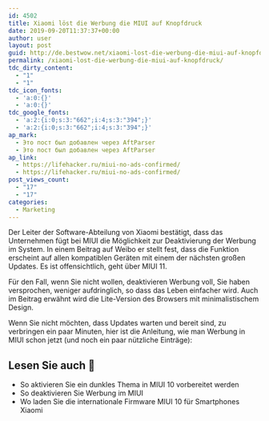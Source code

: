 ```yaml
---
id: 4502
title: Xiaomi löst die Werbung die MIUI auf Knopfdruck
date: 2019-09-20T11:37:37+00:00
author: user
layout: post
guid: http://de.bestwow.net/xiaomi-lost-die-werbung-die-miui-auf-knopfdruck/
permalink: /xiaomi-lost-die-werbung-die-miui-auf-knopfdruck/
tdc_dirty_content:
  - "1"
  - "1"
tdc_icon_fonts:
  - 'a:0:{}'
  - 'a:0:{}'
tdc_google_fonts:
  - 'a:2:{i:0;s:3:"662";i:4;s:3:"394";}'
  - 'a:2:{i:0;s:3:"662";i:4;s:3:"394";}'
ap_mark:
  - Это пост был добавлен через AftParser
  - Это пост был добавлен через AftParser
ap_link:
  - https://lifehacker.ru/miui-no-ads-confirmed/
  - https://lifehacker.ru/miui-no-ads-confirmed/
post_views_count:
  - "17"
  - "17"
categories:
  - Marketing
---
```

Der Leiter der Software-Abteilung von Xiaomi bestätigt, dass das Unternehmen fügt bei MIUI die Möglichkeit zur Deaktivierung der Werbung im System. In einem Beitrag auf Weibo er stellt fest, dass die Funktion erscheint auf allen kompatiblen Geräten mit einem der nächsten großen Updates. Es ist offensichtlich, geht über MIUI 11.

Für den Fall, wenn Sie nicht wollen, deaktivieren Werbung voll, Sie haben versprochen, weniger aufdringlich, so dass das Leben einfacher wird. Auch im Beitrag erwähnt wird die Lite-Version des Browsers mit minimalistischem Design.

Wenn Sie nicht möchten, dass Updates warten und bereit sind, zu verbringen ein paar Minuten, hier ist die Anleitung, wie man Werbung in MIUI schon jetzt (und noch ein paar nützliche Einträge):

<div>
  <h2 class="read-also__title">
    <span>Lesen Sie auch</span> <span>🧐 </span>
  </h2>
  
  <ul class="read-also__list">
    <li>
      So aktivieren Sie ein dunkles Thema in MIUI 10 vorbereitet werden
    </li>
    <li>
      So deaktivieren Sie Werbung im MIUI
    </li>
    <li>
      Wo laden Sie die internationale Firmware MIUI 10 für Smartphones Xiaomi
    </li>
  </ul>
</div>